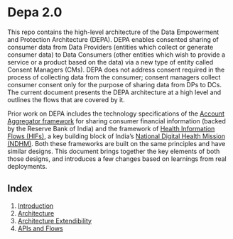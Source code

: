 # Depa 2.0

This repo contains the high-level architecture of the Data Empowerment and Protection Architecture (DEPA). DEPA enables consented sharing of consumer data from Data Providers (entities which collect or generate consumer data) to Data Consumers (other entities which wish to provide a service or a product based on the data) via a new type of entity called Consent Managers (CMs). DEPA does not address consent required in the process of collecting data from the consumer; consent managers collect consumer consent only for the purpose of sharing data from DPs to DCs. The current document presents the DEPA architecture at a high level and outlines the flows that are covered by it.

Prior work on DEPA includes the technology specifications of the [Account Aggregator framework](https://api.rebit.org.in/) for sharing consumer financial information (backed by the Reserve Bank of India) and the framework of [Health Information Flows (HIFs)](https://ispirt.in/depa-hif/), a key building block of India’s [National Digital Health Mission (NDHM)](https://ndhm.gov.in/). Both these frameworks are built on the same principles and have similar designs. This document brings together the key elements of both those designs, and introduces a few changes based on learnings from real deployments.

## **Index**

 1. [Introduction](/1_Introduction.md)
 2. [Architecture](/2_Architecture.md)
 3. [Architecture Extendibility](/3_ArchitectureExtentions.md)
 4. [APIs and Flows](/4_APIs.md)





